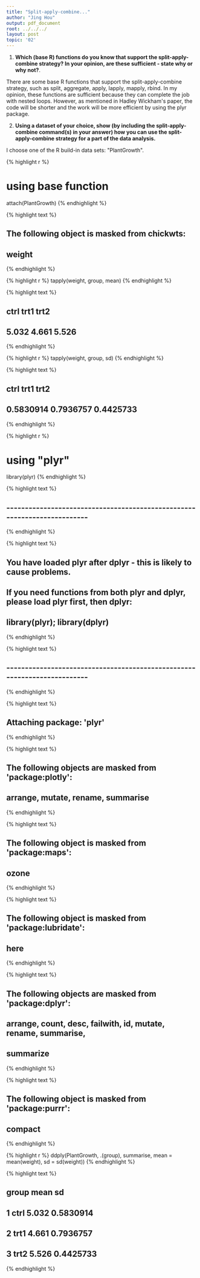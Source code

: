 ```yaml
---
title: "Split-apply-combine..."
author: "Jing Hou"
output: pdf_document
root: ../../../
layout: post
topic: '02'
---
```

1. **Which (base R) functions do you know that support the split-apply-combine strategy? In your opinion, are these sufficient - state why or why not?**. 

There are some base R functions that support the split-apply-combine strategy, such as split, aggregate, apply, lapply, mapply, rbind. In my opinion, these functions are sufficient because they can complete the job with nested loops. However, as mentioned in Hadley Wickham's paper, the code will be shorter and the work will be more efficient by using the plyr package.

2. **Using a dataset of your choice, show (by including the split-apply-combine command(s) in your answer) how you can use the split-apply-combine strategy for a part of the data analysis.**
 
 I choose one of the R build-in data sets: "PlantGrowth".

{% highlight r %}
# using base function
attach(PlantGrowth)
{% endhighlight %}



{% highlight text %}
## The following object is masked from chickwts:
## 
##     weight
{% endhighlight %}



{% highlight r %}
tapply(weight, group, mean)
{% endhighlight %}



{% highlight text %}
##  ctrl  trt1  trt2 
## 5.032 4.661 5.526
{% endhighlight %}



{% highlight r %}
tapply(weight, group, sd)
{% endhighlight %}



{% highlight text %}
##      ctrl      trt1      trt2 
## 0.5830914 0.7936757 0.4425733
{% endhighlight %}



{% highlight r %}
# using "plyr"
library(plyr)
{% endhighlight %}



{% highlight text %}
## -------------------------------------------------------------------------
{% endhighlight %}



{% highlight text %}
## You have loaded plyr after dplyr - this is likely to cause problems.
## If you need functions from both plyr and dplyr, please load plyr first, then dplyr:
## library(plyr); library(dplyr)
{% endhighlight %}



{% highlight text %}
## -------------------------------------------------------------------------
{% endhighlight %}



{% highlight text %}
## 
## Attaching package: 'plyr'
{% endhighlight %}



{% highlight text %}
## The following objects are masked from 'package:plotly':
## 
##     arrange, mutate, rename, summarise
{% endhighlight %}



{% highlight text %}
## The following object is masked from 'package:maps':
## 
##     ozone
{% endhighlight %}



{% highlight text %}
## The following object is masked from 'package:lubridate':
## 
##     here
{% endhighlight %}



{% highlight text %}
## The following objects are masked from 'package:dplyr':
## 
##     arrange, count, desc, failwith, id, mutate, rename, summarise,
##     summarize
{% endhighlight %}



{% highlight text %}
## The following object is masked from 'package:purrr':
## 
##     compact
{% endhighlight %}



{% highlight r %}
ddply(PlantGrowth, .(group), summarise, mean = mean(weight), sd = sd(weight))
{% endhighlight %}



{% highlight text %}
##   group  mean        sd
## 1  ctrl 5.032 0.5830914
## 2  trt1 4.661 0.7936757
## 3  trt2 5.526 0.4425733
{% endhighlight %}

